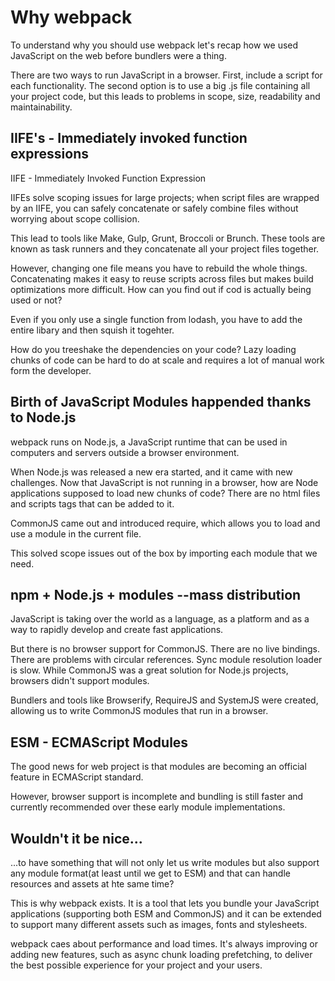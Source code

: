 # Why webpack

To understand why you should use webpack let's recap how we used JavaScript on the web before bundlers were a thing.

There are two ways to run JavaScript in a browser.
First, include a script for each functionality.
The second option is to use a big .js file containing all your project code, but this leads to problems in scope, size, readability and maintainability.

## IIFE's - Immediately invoked function expressions

IIFE - Immediately Invoked Function Expression

IIFEs solve scoping issues for large projects; 
when script files are wrapped by an IIFE, you can safely concatenate or safely combine files without worrying about scope collision.

This lead to tools like Make, Gulp, Grunt, Broccoli or Brunch. These tools are known as task runners and they concatenate all your project files together.

However, changing one file means you have to rebuild the whole things. Concatenating makes it easy to reuse scripts across files but makes build optimizations more difficult. How can you find out if cod is actually being used or not?

Even if you only use a single function from lodash, you have to add the entire libary and then squish it togehter.

How do you treeshake the dependencies on your code?
Lazy loading chunks of code can be hard to do at scale and requires a lot of manual work form the developer.

## Birth of JavaScript Modules happended thanks to Node.js

webpack runs on Node.js, a JavaScript runtime that can be used in computers and servers outside a browser environment.

When Node.js was released a new era started, and it came with new challenges. Now that JavaScript is not running in a browser, how are Node applications supposed to load new chunks of code? There are no html files and scripts tags that can be added to it.

CommonJS came out and introduced require, which allows you to load and use a module in the current file.

This solved scope issues out of the box by importing each module that we need.

## npm + Node.js + modules --mass distribution

JavaScript is taking over the world as a language, as a platform and as a way to rapidly develop and create fast applications.

But there is no browser support for CommonJS. There are no live bindings. There are problems with circular references. Sync module resolution loader is slow. While CommonJS was a great solution for Node.js projects, browsers didn't support modules.

Bundlers and tools like Browserify, RequireJS and SystemJS were created, allowing us to write CommonJS modules that run in a browser.

## ESM - ECMAScript Modules

The good news for web project is that modules are becoming an official feature in ECMAScript standard.

However, browser support is incomplete and bundling is still faster and currently recommended over these early module implementations.

## Wouldn't it be nice...

...to have something that will not only let us write modules but also support any module format(at least until we get to ESM) and that can handle resources and assets at hte same time?

This is why webpack exists. It is a tool that lets you bundle your JavaScript applications (supporting both ESM and CommonJS) and it can be extended to support many different assets such as images, fonts and stylesheets.

webpack caes about performance and load times.
It's always improving or adding new features, such as async chunk loading prefetching, to deliver the best possible experience for your project and your users.